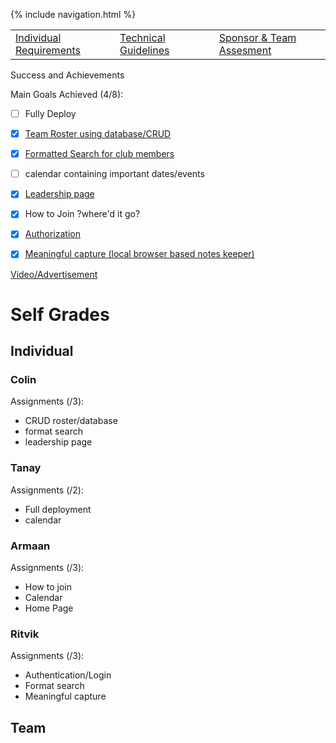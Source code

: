 {% include navigation.html %}

<table>
    <tr>
        <td><a href="finalPBL">Individual Requirements</a></td>
        <td><a href="techGuides">Technical Guidelines</a><td>
        <td><a href="assesments">Sponsor & Team Assesment</a></td>
    </tr>
</table

# Success and Achievements #

Main Goals Achieved (4/8):
- [ ] Fully Deploy
- [x] [Team Roster using database/CRUD](https://github.com/KoolKidKai/Siuuuu/blob/main/cruddy/templates/cruddy/crud_async.html)
- [x] [Formatted Search for club members](https://github.com/KoolKidKai/Siuuuu/blob/main/cruddy/templates/cruddy/search.html)
- [ ] calendar containing important dates/events
- [x] [Leadership page](https://github.com/KoolKidKai/Siuuuu/blob/main/templates/clubRoster.html)
- [x] How to Join ?where'd it go?
- [x] [Authorization](https://github.com/KoolKidKai/Siuuuu/blob/main/cruddy/login.py)
- [x] [Meaningful capture (local browser based notes keeper)](https://github.com/KoolKidKai/Siuuuu/blob/main/templates/notes.html)


[Video/Advertisement]()

# Self Grades #

## Individual ##

### Colin ###
Assignments (/3):
- CRUD roster/database
- format search
- leadership page

### Tanay ###
Assignments (/2):
- Full deployment
- calendar

### Armaan ###
Assignments (/3):
- How to join
- Calendar
- Home Page

### Ritvik ###
Assignments (/3):
- Authentication/Login
- Format search
- Meaningful capture

## Team ##



